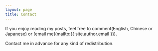 ```yaml
---
layout: page
title: Contact
---
```


If you enjoy reading my posts, feel free to comment(English, Chinese or Japanese) or [email me](mailto:{{ site.author.email }}).

Contact me in advance for any kind of redistribution.